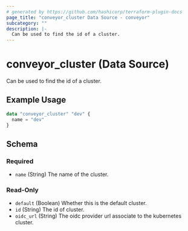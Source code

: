 ```yaml
---
# generated by https://github.com/hashicorp/terraform-plugin-docs
page_title: "conveyor_cluster Data Source - conveyor"
subcategory: ""
description: |-
  Can be used to find the id of a cluster.
---
```


# conveyor_cluster (Data Source)

Can be used to find the id of a cluster.

## Example Usage

```terraform
data "conveyor_cluster" "dev" {
  name = "dev"
}
```

<!-- schema generated by tfplugindocs -->
## Schema

### Required

- `name` (String) The name of the cluster.

### Read-Only

- `default` (Boolean) Whether this is the default cluster.
- `id` (String) The id of cluster.
- `oidc_url` (String) The oidc provider url associate to the kubernetes cluster.
